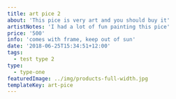 ```yaml
---
title: art pice 2
about: 'This pice is very art and you should buy it'
artistNotes: 'I had a lot of fun painting this pice'
price: '500'
info: 'comes with frame, keep out of sun'
date: '2018-06-25T15:34:51+12:00'
tags:
  - test type 2
type: 
  - type-one
featuredImage: ../img/products-full-width.jpg
templateKey: art-pice
---
```

